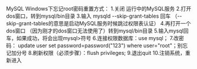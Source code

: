 MySQL
Windows下忘记root密码重置方式：
1.关闭 运行中的MySQL服务
2.打开dos窗口，转到mysql/bin目录
3.输入 mysqld --skip-grant-tables 回车 （--skip-grant-tables的意思是启动MySQL服务时候跳过权限表认证）
4.再打开一个dos窗口 （因为刚才的dos窗口无法使用了）转到mysql/bin目录
5.输入mysql回车，如果成功，将会出现mysql>符号
6.连接权限数据库：use mysql；
7.改密码： update user set password=password("123") where user="root"；别忘记加分号
8.刷新权限（必须步骤）：flush privileges;
9.退出quit
10.注销系统，重新进入